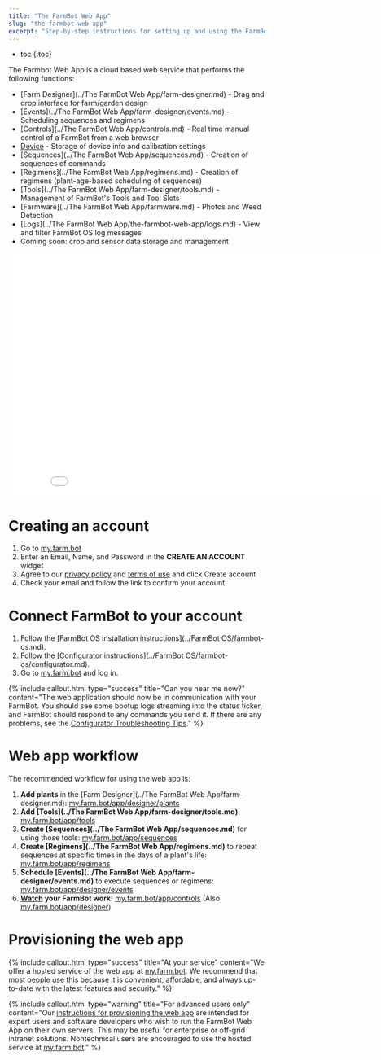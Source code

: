 ```yaml
---
title: "The FarmBot Web App"
slug: "the-farmbot-web-app"
excerpt: "Step-by-step instructions for setting up and using the FarmBot web app"
---
```


* toc
{:toc}

The Farmbot Web App is a cloud based web service that performs the following functions:
 * [Farm Designer](../The FarmBot Web App/farm-designer.md) - Drag and drop interface for farm/garden design
 * [Events](../The FarmBot Web App/farm-designer/events.md) - Scheduling sequences and regimens
 * [Controls](../The FarmBot Web App/controls.md) - Real time manual control of a FarmBot from a web browser
 * [Device](device.md)  - Storage of device info and calibration settings
 * [Sequences](../The FarmBot Web App/sequences.md) - Creation of sequences of commands
 * [Regimens](../The FarmBot Web App/regimens.md) - Creation of regimens (plant-age-based scheduling of sequences)
 * [Tools](../The FarmBot Web App/farm-designer/tools.md) - Management of FarmBot's Tools and Tool Slots
 * [Farmware](../The FarmBot Web App/farmware.md) - Photos and Weed Detection
 * [Logs](../The FarmBot Web App/the-farmbot-web-app/logs.md) - View and filter FarmBot OS log messages
 * Coming soon: crop and sensor data storage and management

<iframe class="embedly-embed" src="//cdn.embedly.com/widgets/media.html?src=https%3A%2F%2Fwww.youtube.com%2Fembed%2Fvideoseries%3Flist%3DPLMhsMRlKjcNIYlDKDdKvPQuHqBjjS1ZGc&url=http%3A%2F%2Fwww.youtube.com%2Fwatch%3Fv%3DUFjDyfRool8&image=https%3A%2F%2Fi.ytimg.com%2Fvi%2FUFjDyfRool8%2Fhqdefault.jpg&key=f2aa6fc3595946d0afc3d76cbbd25dc3&type=text%2Fhtml&schema=youtube" width="854" height="480" scrolling="no" frameborder="0" allowfullscreen></iframe>



# Creating an account

1. Go to [my.farm.bot](https://my.farm.bot)
2. Enter an <span class="fb-input">Email</span>, <span class="fb-input">Name</span>, and <span class="fb-input">Password</span> in the **CREATE AN ACCOUNT** widget
3. Agree to our [privacy policy](http://privacy.farm.bot) and [terms of use](http://tos.farm.bot) and click <span class="fb-button fb-green">Create account</span>
4. Check your email and follow the link to confirm your account

# Connect FarmBot to your account

1. Follow the [FarmBot OS installation instructions](../FarmBot OS/farmbot-os.md).
2. Follow the [Configurator instructions](../FarmBot OS/farmbot-os/configurator.md).
3. Go to [my.farm.bot](https://my.farm.bot) and log in.


{%
include callout.html
type="success"
title="Can you hear me now?"
content="The web application should now be in communication with your FarmBot. You should see some bootup logs streaming into the status ticker, and FarmBot should respond to any commands you send it. If there are any problems, see the [Configurator Troubleshooting Tips](doc:configurator#section-troubleshooting)."
%}



# Web app workflow

The recommended workflow for using the web app is:
1. **Add plants** in the [Farm Designer](../The FarmBot Web App/farm-designer.md): [my.farm.bot/app/designer/plants](https://my.farm.bot/app/designer/plants)
2. **Add [Tools](../The FarmBot Web App/farm-designer/tools.md)**: [my.farm.bot/app/tools](https://my.farm.bot/app/tools)
3. **Create [Sequences](../The FarmBot Web App/sequences.md)** for using those tools: [my.farm.bot/app/sequences](https://my.farm.bot/app/sequences)
4. **Create [Regimens](../The FarmBot Web App/regimens.md)** to repeat sequences at specific times in the days of a plant's life: [my.farm.bot/app/regimens](https://my.farm.bot/app/regimens)
5. **Schedule [Events](../The FarmBot Web App/farm-designer/events.md)** to execute sequences or regimens: [my.farm.bot/app/designer/events](https://my.farm.bot/app/designer/events)
6. **[Watch](doc:controls#section-camera) your FarmBot work!** [my.farm.bot/app/controls](https://my.farm.bot/app/controls) (Also [my.farm.bot/app/designer](https://my.farm.bot/app/designer))

# Provisioning the web app



{%
include callout.html
type="success"
title="At your service"
content="We offer a hosted service of the web app at [my.farm.bot](https://my.farm.bot). We recommend that most people use this because it is convenient, affordable, and always up-to-date with the latest features and security."
%}



{%
include callout.html
type="warning"
title="For advanced users only"
content="Our [instructions for provisioning the web app](https://developer.farm.bot/docs/web-app) are intended for expert users and software developers who wish to run the FarmBot Web App on their own servers. This may be useful for enterprise or off-grid intranet solutions. Nontechnical users are encouraged to use the hosted service at [my.farm.bot](https://my.farm.bot)."
%}

